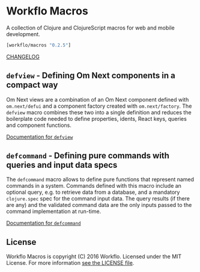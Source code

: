 # Workflo Macros

A collection of Clojure and ClojureScript macros for web and mobile
development.

```clojure
[workflo/macros "0.2.5"]
```

[CHANGELOG](CHANGELOG.md)

## `defview` - Defining Om Next components in a compact way

Om Next views are a combination of an Om Next component defined
with `om.next/defui` and a component factory created with
`om.next/factory`. The `defview` macro combines these two into
a single definition and reduces the boilerplate code needed to
define properties, idents, React keys, queries and component
functions.

[Documentation for `defview`](docs/defview.md)

## `defcommand` - Defining pure commands with queries and input data specs

The `defcommand` macro allows to define pure functions that represent
named commands in a system. Commands defined with this macro include
an optional query, e.g. to retrieve data from a database, and a
mandatory `clojure.spec` spec for the command input data. The query
results (if there are any) and the validated command data are the only
inputs passed to the command implementation at run-time.

[Documentation for `defcommand`](docs/defcommand.md)


## License

Workflo Macros is copyright (C) 2016 Workflo. Licensed under the
MIT License. For more information [see the LICENSE file](LICENSE).
